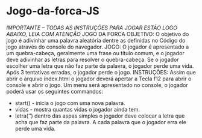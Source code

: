 # Jogo-da-forca-JS

*IMPORTANTE – TODAS AS INSTRUÇÕES PARA JOGAR ESTÃO LOGO
ABAIXO, LEIA COM ATENÇÃO*
JOGO DA FORCA
OBJETIVO:
O objetivo do jogo é adivinhar uma palavra aleatória dentre as definidas no Código do jogo através
do console do navegador.
JOGO:
O jogador é apresentado a um quebra-cabeça, geralmente uma frase ou título comum, e o jogador
deve adivinhar as letras para resolver o quebra-cabeça. Se o jogador escolher uma letra que não
faz parte da palavra, o jogador perde uma vida. Após 3 tentativas erradas, o jogador perde o jogo.
INSTRUÇÕES:
Assim que abrir o arquivo index.html o jogador deverá apertar a Tecla f12 para abrir o console e
abrir o jogo.
Um menu será apresentado no console, o jogador poderá usar os seguintes commandos:
- start() - inicia o jogo com uma nova palavra.
- vidas - mostra quantas vidas o jogador ainda tem.
- letra(‘’) dentro das aspas simples o jogador deve colocar a letra que acha que faz parte da
palavra.
A cada palavra que o jogador erra ele perde uma vida.
